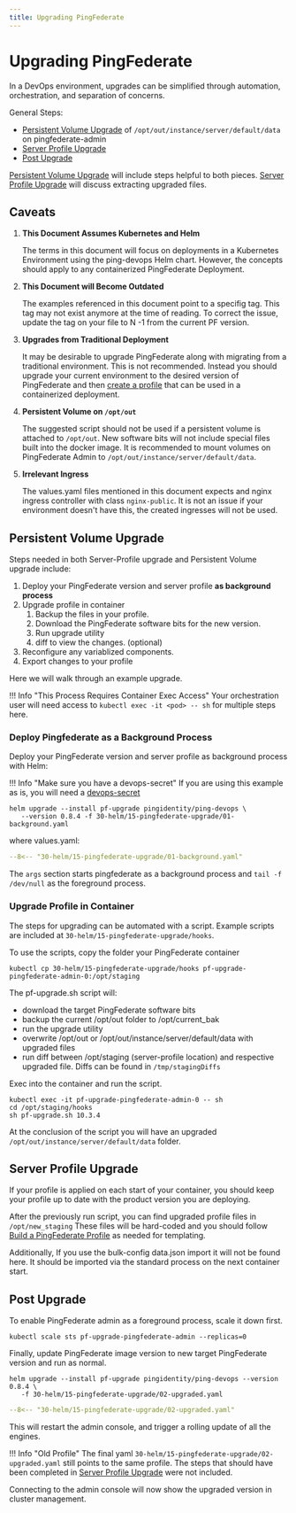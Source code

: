 ```yaml
---
title: Upgrading PingFederate
---
```


# Upgrading PingFederate

In a DevOps environment, upgrades can be simplified through automation, orchestration, and separation of concerns.

General Steps:

- [Persistent Volume Upgrade](#persistent-volume-upgrade) of `/opt/out/instance/server/default/data` on pingfederate-admin
- [Server Profile Upgrade](#server-profile-upgrade)
- [Post Upgrade](#post-upgrade)

[Persistent Volume Upgrade](#persistent-volume-upgrade) will include steps helpful to both pieces. [Server Profile Upgrade](#server-profile-upgrade) will discuss extracting upgraded files.

## Caveats

1.  **This Document Assumes Kubernetes and Helm**

    The terms in this document will focus on deployments in a Kubernetes Environment using the ping-devops Helm chart. However, the concepts should apply to any containerized PingFederate Deployment.

1.  **This Document will Become Outdated**

    The examples referenced in this document point to a specifig tag. This tag may not exist anymore at the time of reading. To correct the issue, update the tag on your file to N -1 from the current PF version.

1.  **Upgrades from Traditional Deployment**

    It may be desirable to upgrade PingFederate along with migrating from a traditional environment. This is not recommended. Instead you should upgrade your current environment to the desired version of PingFederate and then [create a profile](./buildPingFederateProfile.md) that can be used in a containerized deployment.

1.  **Persistent Volume on `/opt/out`**

    The suggested script should not be used if a persistent volume is attached to `/opt/out`. New software bits will not include special files built into the docker image. It is recommended to mount volumes on PingFederate Admin to `/opt/out/instance/server/default/data`.
    <!--TODO: If you do have /opt/out mounted, instead of running the the example script,  -->

1.  **Irrelevant Ingress**

    The values.yaml files mentioned in this document expects and nginx ingress controller with class `nginx-public`. It is not an issue if your environment doesn't have this, the created ingresses will not be used.

    <!--TODO: flip. upgrade happens first. then discuss persistence and server profile.   -->

## Persistent Volume Upgrade

Steps needed in both Server-Profile upgrade and Persistent Volume upgrade include:

1.  Deploy your PingFederate version and server profile **as background process**
1.  Upgrade profile in container
    1. Backup the files in your profile.
    1. Download the PingFederate software bits for the new version.
    1. Run upgrade utility
    1. diff to view the changes. (optional)
1.  Reconfigure any variablized components.
1.  Export changes to your profile

Here we will walk through an example upgrade.

!!! Info "This Process Requires Container Exec Access"
Your orchestration user will need access to `kubectl exec -it <pod> -- sh` for multiple steps here.

### Deploy Pingfederate as a Background Process

Deploy your PingFederate version and server profile as background process with Helm:

!!! Info "Make sure you have a devops-secret"
If you are using this example as is, you will need a [devops-secret](../get-started/devopsUserKey.md#for-kubernetes)

```
helm upgrade --install pf-upgrade pingidentity/ping-devops \
   --version 0.8.4 -f 30-helm/15-pingfederate-upgrade/01-background.yaml
```

where values.yaml:

```yaml
--8<-- "30-helm/15-pingfederate-upgrade/01-background.yaml"
```

The `args` section starts pingfederate as a background process and `tail -f /dev/null` as the foreground process.

### Upgrade Profile in Container

The steps for upgrading can be automated with a script. Example scripts are included at `30-helm/15-pingfederate-upgrade/hooks`.

To use the scripts, copy the folder your PingFederate container

```
kubectl cp 30-helm/15-pingfederate-upgrade/hooks pf-upgrade-pingfederate-admin-0:/opt/staging
```

The pf-upgrade.sh script will:

- download the target PingFederate software bits
- backup the current /opt/out folder to /opt/current_bak
- run the upgrade utility
- overwrite /opt/out or /opt/out/instance/server/default/data with upgraded files
- run diff between /opt/staging (server-profile location) and respective upgraded file. Diffs can be found in `/tmp/stagingDiffs`

Exec into the container and run the script.

```
kubectl exec -it pf-upgrade-pingfederate-admin-0 -- sh
cd /opt/staging/hooks
sh pf-upgrade.sh 10.3.4
```

At the conclusion of the script you will have an upgraded `/opt/out/instance/server/default/data` folder.

## Server Profile Upgrade

If your profile is applied on each start of your container, you should keep your profile up to date with the product version you are deploying.

After the previously run script, you can find upgraded profile files in `/opt/new_staging`
These files will be hard-coded and you should follow [Build a PingFederate Profile](./buildPingFederateProfile.md) as needed for templating.

Additionally, If you use the bulk-config data.json import it will not be found here. It should be imported via the standard process on the next container start.

## Post Upgrade

To enable PingFederate admin as a foreground process, scale it down first.

```
kubectl scale sts pf-upgrade-pingfederate-admin --replicas=0
```

Finally, update PingFederate image version to new target PingFederate version and run as normal.

```
helm upgrade --install pf-upgrade pingidentity/ping-devops --version 0.8.4 \
   -f 30-helm/15-pingfederate-upgrade/02-upgraded.yaml
```

```yaml
--8<-- "30-helm/15-pingfederate-upgrade/02-upgraded.yaml"
```

This will restart the admin console, and trigger a rolling update of all the engines.

!!! Info "Old Profile"
The final yaml `30-helm/15-pingfederate-upgrade/02-upgraded.yaml` still points to the same profile. The steps that should have been completed in [Server Profile Upgrade](#server-profile-upgrade) were not included.

Connecting to the admin console will now show the upgraded version in cluster management.
